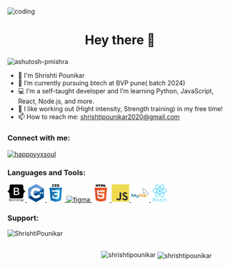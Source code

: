 <img align="center" width="1000" height="270vh" src="https://github.com/ShrishtiPounikar/ShrishtiPounikar/blob/main/internet.gif" alt="coding">

<h1 align="center">Hey there 👋</h1>
<h3 align="center"></h3>
<p align="left"> <img src="https://komarev.com/ghpvc/?username=ashutosh-pmishra&label=Profile%20views&color=0e75b6&style=flat" alt="ashutosh-pmishra" /> </p>


- 🚀 I'm Shrishti Pounikar
- 🌱 I’m currently pursuing btech at BVP pune( batch 2024)
- 💻 I’m a self-taught developer and I’m learning Python, JavaScript, React, Node.js, and more.
- 👀 I like working out (Hight intensity, Strength training) in my free time!
- 📫 How to reach me: shrishtipounikar2020@gmail.com
<h3 align="left">Connect with me:</h3>
<p align="left">
<a href="https://instagram.com/happpyyxsoul" target="blank"><img align="center" src="https://raw.githubusercontent.com/rahuldkjain/github-profile-readme-generator/master/src/images/icons/Social/instagram.svg" alt="happpyyxsoul" height="30" width="40" /></a>
</p>

<h3 align="left">Languages and Tools:</h3>
<p align="left"> <a href="https://getbootstrap.com" target="_blank" rel="noreferrer"> <img src="https://raw.githubusercontent.com/devicons/devicon/master/icons/bootstrap/bootstrap-plain-wordmark.svg" alt="bootstrap" width="40" height="40"/> </a> <a href="https://www.w3schools.com/cpp/" target="_blank" rel="noreferrer"> <img src="https://raw.githubusercontent.com/devicons/devicon/master/icons/cplusplus/cplusplus-original.svg" alt="cplusplus" width="40" height="40"/> </a> <a href="https://www.w3schools.com/css/" target="_blank" rel="noreferrer"> <img src="https://raw.githubusercontent.com/devicons/devicon/master/icons/css3/css3-original-wordmark.svg" alt="css3" width="40" height="40"/> </a> <a href="https://www.figma.com/" target="_blank" rel="noreferrer"> <img src="https://www.vectorlogo.zone/logos/figma/figma-icon.svg" alt="figma" width="40" height="40"/> </a> <a href="https://www.w3.org/html/" target="_blank" rel="noreferrer"> <img src="https://raw.githubusercontent.com/devicons/devicon/master/icons/html5/html5-original-wordmark.svg" alt="html5" width="40" height="40"/> </a> <a href="https://developer.mozilla.org/en-US/docs/Web/JavaScript" target="_blank" rel="noreferrer"> <img src="https://raw.githubusercontent.com/devicons/devicon/master/icons/javascript/javascript-original.svg" alt="javascript" width="40" height="40"/> </a> <a href="https://www.mysql.com/" target="_blank" rel="noreferrer"> <img src="https://raw.githubusercontent.com/devicons/devicon/master/icons/mysql/mysql-original-wordmark.svg" alt="mysql" width="40" height="40"/> </a> <a href="https://reactjs.org/" target="_blank" rel="noreferrer"> <img src="https://raw.githubusercontent.com/devicons/devicon/master/icons/react/react-original-wordmark.svg" alt="react" width="40" height="40"/> </a> </p>

<h3 align="left">Support:</h3>
<p><a href="https://www.buymeacoffee.com/ShrishtiPounikar"> <img align="left" src="https://cdn.buymeacoffee.com/buttons/v2/default-yellow.png" height="50" width="210" alt="ShrishtiPounikar" /></a></p><br><br>

<p><img align="left" src="https://github-readme-stats.vercel.app/api/top-langs?username=shrishtipounikar&show_icons=true&locale=en&layout=compact" alt="shrishtipounikar" /></p>

<p>&nbsp;<img align="center" src="https://github-readme-stats.vercel.app/api?username=shrishtipounikar&show_icons=true&locale=en" alt="shrishtipounikar" /></p>
